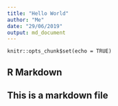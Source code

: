 ```yaml
---
title: "Hello World"
author: "Me"
date: "29/06/2019"
output: md_document
---
```


```{r setup, include=FALSE}
knitr::opts_chunk$set(echo = TRUE)
```

## R Markdown

## This is a markdown file